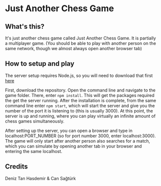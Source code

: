 # Just Another Chess Game

## What's this?

It's just another chess game called Just Another Chess Game. It is partially a multiplayer game. (You should be able to play with another person on the same network, though we almost always open another browser tab)

## How to setup and play

The server setup requires Node.js, so you will need to download that first [here](https://nodejs.org/en/download/)

First, download the repository. Open the command line and navigate to the game folder. There, enter `npm install`. This will get the packages required the get the server running. After the installation is complete, from the same command line enter `npm start`, which will start the server and give you the number of the port it is listening to (this is usually 3000). At this point, the server is up and running, where you can play virtually an infinite amount of chess games simultaneously.

After setting up the server, you can open a browser and type in localhost:PORT_NUMBER (so for port number 3000, enter localhost:3000). The game will only start after another person also searches for a match, which you can simulate by opening another tab in your browser and entering the same localhost.

## Credits

Deniz Tan Hasdemir & Can Sağtürk 
